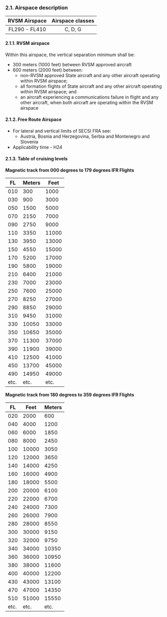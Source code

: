 ### 	2.1. Airspace description

| RVSM Airspace | Airspace classes |
| :-----------: | :--------------: |
| FL290 - FL410 |     C, D, G      |

#### 2.1.1. RVSM airspace

Within this airspace, the vertical separation minimum shall be:

- 300 meters (1000 feet) between RVSM approved aircraft
- 600 meters (2000 feet) between:
  - non-RVSM approved State aircraft and any other aircraft operating within RVSM airspace;
  - all formation flights of State aircraft and any other aircraft operating within RVSM airspace; and
  - an aircraft experiencing a communications failure in flight and any other aircraft, when both aircraft are operating within the RVSM airspace

#### 2.1.2. Free Route Airspace

- For lateral and vertical limits of SECSI FRA see:
  -  Austria, Bosnia and Herzegovina, Serbia and Montenegro and Slovenia
- Applicability time - H24

#### 2.1.3. Table of cruising levels

**Magnetic track from 000 degrees to 179 degrees IFR Flights**

| FL   | Meters | Feet  |
| ---- | ------ | ----- |
| 010  | 300    | 1000  |
| 030  | 900    | 3000  |
| 050  | 1500   | 5000  |
| 070  | 2150   | 7000  |
| 090  | 2750   | 9000  |
| 110  | 3350   | 11000 |
| 130  | 3950   | 13000 |
| 150  | 4550   | 15000 |
| 170  | 5200   | 17000 |
| 190  | 5800   | 19000 |
| 210  | 6400   | 21000 |
| 230  | 7000   | 23000 |
| 250  | 7600   | 25000 |
| 270  | 8250   | 27000 |
| 290  | 8850   | 29000 |
| 310  | 9450   | 31000 |
| 330  | 10050  | 33000 |
| 350  | 10650  | 35000 |
| 370  | 11300  | 37000 |
| 390  | 11900  | 39000 |
| 410  | 12500  | 41000 |
| 450  | 13700  | 45000 |
| 490  | 14950  | 49000 |
| etc. | etc.   | etc.  |

**Magnetic track from 180 degrees to 359 degrees IFR Flights**

| FL   | Feet  | Meters |
| ---- | ----- | ------ |
| 020  | 2000  | 600    |
| 040  | 4000  | 1200   |
| 060  | 6000  | 1850   |
| 080  | 8000  | 2450   |
| 100  | 10000 | 3050   |
| 120  | 12000 | 3650   |
| 140  | 14000 | 4250   |
| 160  | 16000 | 4900   |
| 180  | 18000 | 5500   |
| 200  | 20000 | 6100   |
| 220  | 22000 | 6700   |
| 240  | 24000 | 7300   |
| 260  | 26000 | 7900   |
| 280  | 28000 | 8550   |
| 300  | 30000 | 9150   |
| 320  | 32000 | 9750   |
| 340  | 34000 | 10350  |
| 360  | 36000 | 10950  |
| 380  | 38000 | 11600  |
| 400  | 40000 | 12200  |
| 430  | 43000 | 13100  |
| 470  | 47000 | 14350  |
| 510  | 51000 | 15550  |
| etc. | etc.  | etc.   |
